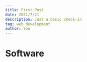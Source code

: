 ```yaml
---
title: First Post
date: 2021/7/21
description: Just a basic check-in
tag: web development
author: You
---
```


# Software

